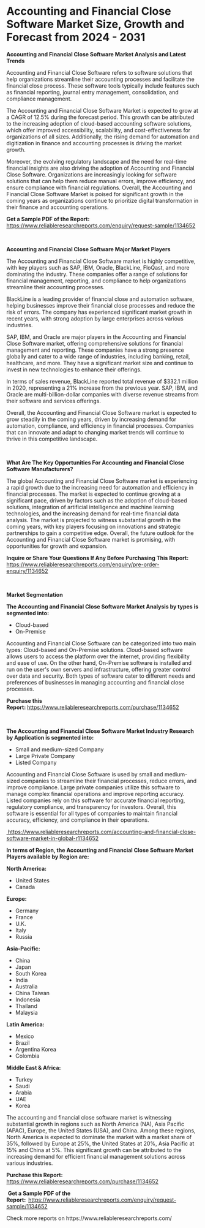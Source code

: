 <p><h1>Accounting and Financial Close Software Market Size, Growth and Forecast from 2024 - 2031</h1></p><p><strong>Accounting and Financial Close Software Market Analysis and Latest Trends</strong></p>
<p><p>Accounting and Financial Close Software refers to software solutions that help organizations streamline their accounting processes and facilitate the financial close process. These software tools typically include features such as financial reporting, journal entry management, consolidation, and compliance management.</p><p>The Accounting and Financial Close Software Market is expected to grow at a CAGR of 12.5% during the forecast period. This growth can be attributed to the increasing adoption of cloud-based accounting software solutions, which offer improved accessibility, scalability, and cost-effectiveness for organizations of all sizes. Additionally, the rising demand for automation and digitization in finance and accounting processes is driving the market growth.</p><p>Moreover, the evolving regulatory landscape and the need for real-time financial insights are also driving the adoption of Accounting and Financial Close Software. Organizations are increasingly looking for software solutions that can help them reduce manual errors, improve efficiency, and ensure compliance with financial regulations. Overall, the Accounting and Financial Close Software Market is poised for significant growth in the coming years as organizations continue to prioritize digital transformation in their finance and accounting operations.</p></p>
<p><strong>Get a Sample PDF of the Report:&nbsp;</strong> <a href="https://www.reliableresearchreports.com/enquiry/request-sample/1134652">https://www.reliableresearchreports.com/enquiry/request-sample/1134652</a></p>
<p>&nbsp;</p>
<p><strong>Accounting and Financial Close Software Major Market Players</strong></p>
<p><p>The Accounting and Financial Close Software market is highly competitive, with key players such as SAP, IBM, Oracle, BlackLine, FloQast, and more dominating the industry. These companies offer a range of solutions for financial management, reporting, and compliance to help organizations streamline their accounting processes.</p><p>BlackLine is a leading provider of financial close and automation software, helping businesses improve their financial close processes and reduce the risk of errors. The company has experienced significant market growth in recent years, with strong adoption by large enterprises across various industries.</p><p>SAP, IBM, and Oracle are major players in the Accounting and Financial Close Software market, offering comprehensive solutions for financial management and reporting. These companies have a strong presence globally and cater to a wide range of industries, including banking, retail, healthcare, and more. They have a significant market size and continue to invest in new technologies to enhance their offerings.</p><p>In terms of sales revenue, BlackLine reported total revenue of $332.1 million in 2020, representing a 21% increase from the previous year. SAP, IBM, and Oracle are multi-billion-dollar companies with diverse revenue streams from their software and services offerings.</p><p>Overall, the Accounting and Financial Close Software market is expected to grow steadily in the coming years, driven by increasing demand for automation, compliance, and efficiency in financial processes. Companies that can innovate and adapt to changing market trends will continue to thrive in this competitive landscape.</p></p>
<p>&nbsp;</p>
<p><strong>What Are The Key Opportunities For Accounting and Financial Close Software Manufacturers?</strong></p>
<p><p>The global Accounting and Financial Close Software market is experiencing a rapid growth due to the increasing need for automation and efficiency in financial processes. The market is expected to continue growing at a significant pace, driven by factors such as the adoption of cloud-based solutions, integration of artificial intelligence and machine learning technologies, and the increasing demand for real-time financial data analysis. The market is projected to witness substantial growth in the coming years, with key players focusing on innovations and strategic partnerships to gain a competitive edge. Overall, the future outlook for the Accounting and Financial Close Software market is promising, with opportunities for growth and expansion.</p></p>
<p><strong>Inquire or Share Your Questions If Any Before Purchasing This Report:</strong> <a href="https://www.reliableresearchreports.com/enquiry/pre-order-enquiry/1134652">https://www.reliableresearchreports.com/enquiry/pre-order-enquiry/1134652</a></p>
<p>&nbsp;</p>
<p><strong>Market Segmentation</strong></p>
<p><strong>The Accounting and Financial Close Software Market Analysis by types is segmented into:</strong></p>
<p><ul><li>Cloud-based</li><li>On-Premise</li></ul></p>
<p><p>Accounting and Financial Close Software can be categorized into two main types: Cloud-based and On-Premise solutions. Cloud-based software allows users to access the platform over the internet, providing flexibility and ease of use. On the other hand, On-Premise software is installed and run on the user's own servers and infrastructure, offering greater control over data and security. Both types of software cater to different needs and preferences of businesses in managing accounting and financial close processes.</p></p>
<p><strong>Purchase this Report:&nbsp;</strong><a href="https://www.reliableresearchreports.com/purchase/1134652">https://www.reliableresearchreports.com/purchase/1134652</a></p>
<p>&nbsp;</p>
<p><strong>The Accounting and Financial Close Software Market Industry Research by Application is segmented into:</strong></p>
<p><ul><li>Small and medium-sized Company</li><li>Large Private Company</li><li>Listed Company</li></ul></p>
<p><p>Accounting and Financial Close Software is used by small and medium-sized companies to streamline their financial processes, reduce errors, and improve compliance. Large private companies utilize this software to manage complex financial operations and improve reporting accuracy. Listed companies rely on this software for accurate financial reporting, regulatory compliance, and transparency for investors. Overall, this software is essential for all types of companies to maintain financial accuracy, efficiency, and compliance in their operations.</p></p>
<p><a href="https://www.reliableresearchreports.com/accounting-and-financial-close-software-market-in-global-r1134652">&nbsp;https://www.reliableresearchreports.com/accounting-and-financial-close-software-market-in-global-r1134652</a></p>
<p><strong>In terms of Region, the Accounting and Financial Close Software Market Players available by Region are:</strong></p>
<p>
    <p> <strong> North America: </strong>
        <ul>
            <li>United States</li>
            <li>Canada</li>
        </ul>
        </p> 
    <p> <strong> Europe: </strong>
        <ul>
            <li>Germany</li>
            <li>France</li>
            <li>U.K.</li>
            <li>Italy</li>
            <li>Russia</li>
        </ul>
        </p> 
    <p> <strong> Asia-Pacific: </strong>
        <ul>
            <li>China</li>
            <li>Japan</li>
            <li>South Korea</li>
            <li>India</li>
            <li>Australia</li>
            <li>China Taiwan</li>
            <li>Indonesia</li>
            <li>Thailand</li>
            <li>Malaysia</li>
        </ul>
        </p> 
    <p> <strong> Latin America: </strong>
        <ul>
            <li>Mexico</li>
            <li>Brazil</li>
            <li>Argentina Korea</li>
            <li>Colombia</li>
        </ul>
        </p> 
    <p> <strong> Middle East & Africa: </strong>
        <ul>
            <li>Turkey</li>
            <li>Saudi</li>
            <li>Arabia</li>
            <li>UAE</li>
            <li>Korea</li>
        </ul>
    </p>
    </p>
<p><p>The accounting and financial close software market is witnessing substantial growth in regions such as North America (NA), Asia Pacific (APAC), Europe, the United States (USA), and China. Among these regions, North America is expected to dominate the market with a market share of 35%, followed by Europe at 25%, the United States at 20%, Asia Pacific at 15% and China at 5%. This significant growth can be attributed to the increasing demand for efficient financial management solutions across various industries.</p></p>
<p><strong>Purchase this Report: </strong><a href="https://www.reliableresearchreports.com/purchase/1134652">https://www.reliableresearchreports.com/purchase/1134652</a></p>
<p>&nbsp;<strong>Get a Sample PDF of the Report:&nbsp;&nbsp;</strong><a href="https://www.reliableresearchreports.com/enquiry/request-sample/1134652">https://www.reliableresearchreports.com/enquiry/request-sample/1134652</a></p>
<p><strong></strong></p>
<p>Check more reports on https://www.reliableresearchreports.com/</p>